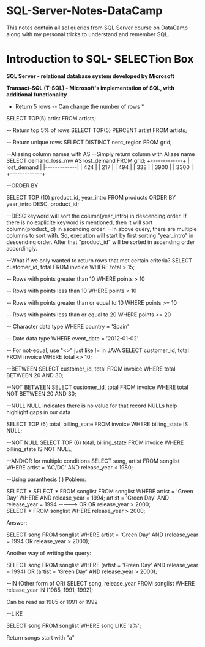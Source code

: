 # SQL-Server-Notes-DataCamp
This notes contain all sql queries from SQL Server course on DataCamp along with my personal tricks to understand and remember SQL.

# Introduction to SQL- SELECTion Box

**SQL Server - relational database system developed by Microsoft**

**Transact-SQL (T-SQL) - Microsoft's implementation of SQL, with additional functionality**

* Return 5 rows -- Can change the number of rows *

SELECT TOP(5) artist FROM artists;

-- Return top 5% of rows
SELECT TOP(5) PERCENT artist FROM artists;

-- Return unique rows
SELECT DISTINCT nerc_region FROM grid;

--Aliasing column names with AS --Simply return column with Aliase name
SELECT demand_loss_mw AS lost_demand FROM grid;
+-------------+
| lost_demand |
|-------------|
| 424         |
| 217         |
| 494         |
| 338         |
| 3900        |
| 3300        |
+-------------+

--ORDER BY

SELECT TOP (10) product_id, year_intro
FROM products
ORDER BY year_intro DESC, product_id;

--DESC keyword will sort the column(yesr_intro) in descending order. If there is no explicite keyword is mentioned,
then it will sort column(product_id) in ascending order.
--In above query, there are multiple columns to sort with. So, execution will start by first sorting "year_intro" in 
descending order. After that "product_id" will be sorted in ascending order accordingly.

--What if we only wanted to return rows that met certain criteria?
SELECT customer_id, total
FROM invoice
WHERE total > 15;

-- Rows with points greater than 10
WHERE points > 10

-- Rows with points less than 10
WHERE points < 10

-- Rows with points greater than or equal to 10
WHERE points >= 10

-- Rows with points less than or equal to 20
WHERE points <= 20

-- Character data type
WHERE country = 'Spain'

-- Date data type
WHERE event_date = '2012-01-02'

-- For not-equal, use "<>" just like != in JAVA
SELECT customer_id, total
FROM invoice
WHERE total <> 10;

--BETWEEN
SELECT customer_id, total
FROM invoice
WHERE total BETWEEN 20 AND 30;

--NOT BETWEEN
SELECT customer_id, total
FROM invoice
WHERE total NOT BETWEEN 20 AND 30;

--NULL
NULL indicates there is no value for that record
NULLs help highlight gaps in our data

SELECT
TOP (6) total,
billing_state
FROM invoice
WHERE billing_state IS NULL;

--NOT NULL
SELECT
TOP (6) total,
billing_state
FROM invoice
WHERE billing_state IS NOT NULL;

--AND/OR for multiple conditions
SELECT song, artist
FROM songlist
WHERE
artist = 'AC/DC'
AND release_year < 1980;

--Using paranthesis ( )
Poblem: 

SELECT *                                  SELECT * FROM songlist
FROM songlist                             WHERE artist = 'Green Day'
WHERE                                     AND release_year = 1994;
artist = 'Green Day'
AND release_year = 1994      ----->                OR
OR release_year > 2000;                              
                                           SELECT * FROM songlist 
                                           WHERE release_year > 2000;
                                           
Answer:

SELECT song
FROM songlist
WHERE
artist = 'Green Day'
AND (release_year = 1994
OR release_year > 2000);

Another way of writing the query:

SELECT song
FROM songlist
WHERE (artist = 'Green Day'
AND release_year = 1994)
OR (artist = 'Green Day'
AND release_year > 2000);

--IN (Other form of OR)
SELECT song, release_year
FROM songlist
WHERE
release_year IN (1985, 1991, 1992);

Can be read as 1985 or 1991 or 1992

--LIKE

SELECT song
FROM songlist
WHERE song LIKE 'a%';

Return songs start with "a"
